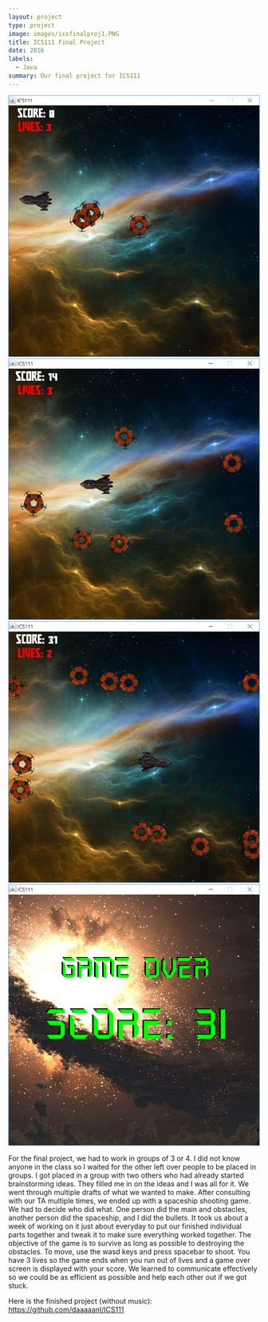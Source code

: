 ```yaml
---
layout: project
type: project
image: images/icsfinalproj1.PNG
title: ICS111 Final Project
date: 2016
labels:
  - Java
summary: Our final project for ICS111
---
```







  <img class="ui medium left rounded image" src="../images/ics111finalproj1.PNG">
  <img class="ui medium right rounded image" src="../images/ics111finalproj2.PNG">
  <img class="ui medium left rounded image" src="../images/ics111finalproj3.PNG">
  <img class="ui medium right rounded image" src="../images/ics111finalproj4.PNG">
  
For the final project, we had to work in groups of 3 or 4. I did not know anyone in the class so I waited for the other left over people to be placed in groups. I got placed in a group with two others who had already started brainstorming ideas. They filled me in on the ideas and I was all for it. We went through multiple drafts of what we wanted to make. After consulting with our TA multiple times, we ended up with a spaceship shooting game. We had to decide who did what. One person did the main and obstacles, another person did the spaceship, and I did the bullets. It took us about a week of working on it just about everyday to put our finished individual parts together and tweak it to make sure everything worked together. The objective of the game is to survive as long as possible to destroying the obstacles. To move, use the wasd keys and press spacebar to shoot. You have 3 lives so the game ends when you run out of lives and a game over screen is displayed with your score. We learned to communicate effectively so we could be as efficient as possible and help each other out if we got stuck.

Here is the finished project (without music):
https://github.com/daaaaanl/ICS111
